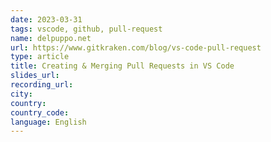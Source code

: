 ```yaml
---
date: 2023-03-31
tags: vscode, github, pull-request
name: delpuppo.net
url: https://www.gitkraken.com/blog/vs-code-pull-request
type: article
title: Creating & Merging Pull Requests in VS Code
slides_url:
recording_url:
city:
country:
country_code:
language: English
---
```

